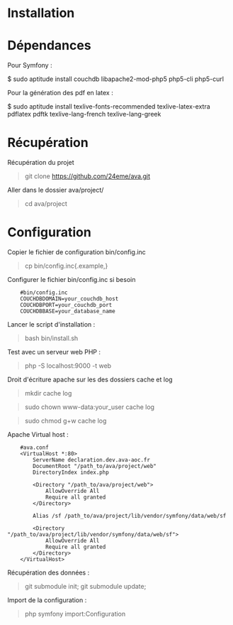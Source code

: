 Installation
============

# Dépendances

Pour Symfony :

$ sudo aptitude install couchdb libapache2-mod-php5 php5-cli php5-curl

Pour la génération des pdf en latex :

$ sudo aptitude install texlive-fonts-recommended texlive-latex-extra pdflatex pdftk texlive-lang-french texlive-lang-greek

# Récupération

Récupération du projet

 > git clone https://github.com/24eme/ava.git

Aller dans le dossier ava/project/

 > cd ava/project

# Configuration

Copier le fichier de configuration bin/config.inc

 > cp bin/config.inc{.example,}

Configurer le fichier bin/config.inc si besoin

        #bin/config.inc
        COUCHDBDOMAIN=your_couchdb_host
        COUCHDBPORT=your_couchdb_port
        COUCHDBBASE=your_database_name
 
Lancer le script d'installation :

 > bash bin/install.sh

Test avec un serveur web PHP :

 > php -S localhost:9000 -t web

Droit d'écriture apache sur les des dossiers cache et log

 > mkdir cache log

 > sudo chown www-data:your_user cache log

 > sudo chmod g+w cache log

Apache Virtual host :

        #ava.conf
        <VirtualHost *:80>
            ServerName declaration.dev.ava-aoc.fr
            DocumentRoot "/path_to/ava/project/web"
            DirectoryIndex index.php

            <Directory "/path_to/ava/project/web">
                AllowOverride All
                Require all granted
            </Directory>

            Alias /sf /path_to/ava/project/lib/vendor/symfony/data/web/sf

            <Directory "/path_to/ava/project/lib/vendor/symfony/data/web/sf">
                AllowOverride All
                Require all granted
            </Directory>
        </VirtualHost>

Récupération des données :

> git submodule init;
> git submodule update;

Import de la configuration :

> php symfony import:Configuration

